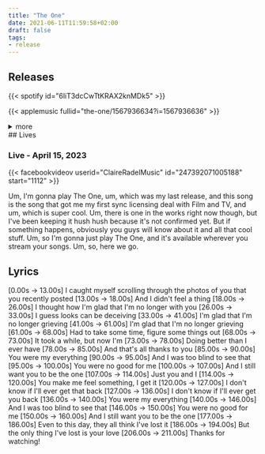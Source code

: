 ```yaml
---
title: "The One"
date: 2021-06-11T11:59:58+02:00
draft: false
tags:
- release
---
```


## Releases

{{< spotify id="6liT3dcCwTtKRAX2knMDk5" >}}

{{< applemusic fullid="the-one/1567936634?i=1567936636" >}}

<details><summary>more</summary>
	{{< amazonmusic id="B0955YL4ZW" >}}
	{{< deezer id="230747342" >}}
</details>
## Lives

### Live - April 15, 2023

{{< facebookvideov userid="ClaireRadelMusic" id="247392071005188" start="1112" >}}

Um, I'm gonna play The One, um, which was my last release, and this song is the song that got me my first sync licensing deal with Film and TV, and um, which is super cool. Um, there is one in the works right now though, but I've been keeping it hush hush because it's not confirmed yet. But if something happens, obviously you guys will know about it and all that cool stuff. Um, so I'm gonna just play The One, and it's available wherever you stream your songs. Um, so, here we go.

## Lyrics

[0.00s -> 13.00s]  I caught myself scrolling through the photos of you that you recently posted
[13.00s -> 18.00s]  And I didn't feel a thing
[18.00s -> 26.00s]  I thought how I'm glad that I'm no longer with you
[26.00s -> 33.00s]  I guess looks can be deceiving
[33.00s -> 41.00s]  I'm glad that I'm no longer grieving
[41.00s -> 61.00s]  I'm glad that I'm no longer grieving
[61.00s -> 68.00s]  Had to take some time, figure some things out
[68.00s -> 73.00s]  It took a while, but now I'm
[73.00s -> 78.00s]  Doing better than I ever have
[78.00s -> 85.00s]  And that's all thanks to you
[85.00s -> 90.00s]  You were my everything
[90.00s -> 95.00s]  And I was too blind to see that
[95.00s -> 100.00s]  You were no good for me
[100.00s -> 107.00s]  And I still want you to be the one
[107.00s -> 114.00s]  Just you and I
[114.00s -> 120.00s]  You make me feel something, I get it
[120.00s -> 127.00s]  I don't know if I'll ever get that back
[127.00s -> 136.00s]  I don't know if I'll ever get you back
[136.00s -> 140.00s]  You were my everything
[140.00s -> 146.00s]  And I was too blind to see that
[146.00s -> 150.00s]  You were no good for me
[150.00s -> 160.00s]  And I still want you to be the one
[177.00s -> 186.00s]  Even to this day, they all think I've lost it
[186.00s -> 194.00s]  But the only thing I've lost is your love
[206.00s -> 211.00s]  Thanks for watching!
